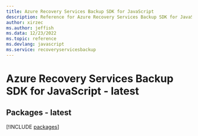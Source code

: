 ```yaml
---
title: Azure Recovery Services Backup SDK for JavaScript
description: Reference for Azure Recovery Services Backup SDK for JavaScript
author: xirzec
ms.author: jeffish
ms.data: 12/23/2022
ms.topic: reference
ms.devlang: javascript
ms.service: recoveryservicesbackup
---
```

# Azure Recovery Services Backup SDK for JavaScript - latest
## Packages - latest
[!INCLUDE [packages](recovery-services-backup-index.md)]